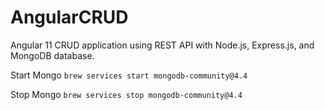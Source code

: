 # AngularCRUD

Angular 11 CRUD application using REST API with Node.js, Express.js, and MongoDB database.

Start Mongo
`brew services start mongodb-community@4.4`

Stop Mongo
`brew services stop mongodb-community@4.4`

